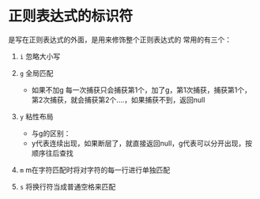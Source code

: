 # 正则表达式的标识符
是写在正则表达式的外面，是用来修饰整个正则表达式的
常用的有三个：

1. `i`  忽略大小写

2. `g`  全局匹配
   - 如果不加g 每一次捕获只会捕获第1个，加了g，第1次捕获，捕获第1个，第2次捕获，就会捕获第2个....，如果捕获不到，返回null
3. `y` 粘性布局
   - 与g的区别：
   - y代表连续出现，如果断层了，就直接返回null，g代表可以分开出现，按顺序往后查找
4. `m`
m在字符匹配时将对字符的每一行进行单独匹配
1. `s` 将换行符当成普通空格来匹配